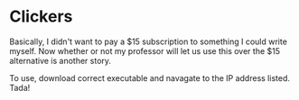 # Clickers

Basically, I didn't want to pay a $15 subscription to something I could write myself. Now whether or not my professor will let us use this over the $15 alternative is another story.

To use, download correct executable and navagate to the IP address listed. Tada!
